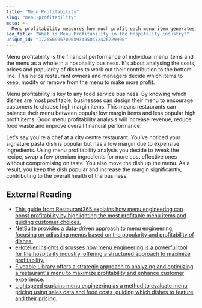 ```yaml
---
title: "Menu Profitability"
slug: "menu-profitability"
meta: >-
  Menu profitability measures how much profit each menu item generates, helping restaurants, cafes, and bars identify best-sellers and optimise their offerings.
seo_title: "What is Menu Profitability in the hospitality industry?"
unique_id: "1726569967090x934950472426229900"
---
```


Menu profitability is the financial performance of individual menu items and the menu as a whole in a hospitality business. It's about analysing the costs, prices and popularity of dishes to work out their contribution to the bottom line. This helps restaurant owners and managers decide which items to keep, modify or remove from the menu to make more profit.

Menu profitability is key to any food service business. By knowing which dishes are most profitable, businesses can design their menu to encourage customers to choose high margin items. This means restaurants can balance their menu between popular low margin items and less popular high profit items. Good menu profitability analysis will increase revenue, reduce food waste and improve overall financial performance.

Let's say you're a chef at a city centre restaurant. You've noticed your signature pasta dish is popular but has a low margin due to expensive ingredients. Using menu profitability analysis you decide to tweak the recipe, swap a few premium ingredients for more cost effective ones without compromising on taste. You also move the dish up the menu. As a result, you keep the dish popular and increase the margin significantly, contributing to the overall health of the business.

## External Reading

- [This guide from Restaurant365 explains how menu engineering can boost profitability by highlighting the most profitable menu items and guiding customer choices.](https://www.restaurant365.com/blog/menu-engineering-guide/)
- [NetSuite provides a data-driven approach to menu engineering, focusing on adjusting menus based on the popularity and profitability of dishes.](https://www.netsuite.com/portal/resource/articles/business-strategy/menu-engineering-your-way-to-restaurant-profitability.shtml)
- [eHotelier Insights discusses how menu engineering is a powerful tool for the hospitality industry, offering a structured approach to maximize profitability.](https://insights.ehotelier.com/suppliers/2024/10/14/how-menu-engineering-drives-profitability-in-hospitality/)
- [Fiveable Library offers a strategic approach to analyzing and optimizing a restaurant's menu to maximize profitability and enhance customer experience.](https://library.fiveable.me/key-terms/hospitality-management/menu-engineering)
- [Lightspeed explains menu engineering as a method to evaluate menu pricing using sales data and food costs, guiding which dishes to feature and their pricing.](https://www.lightspeedhq.com/blog/menu-engineering/)